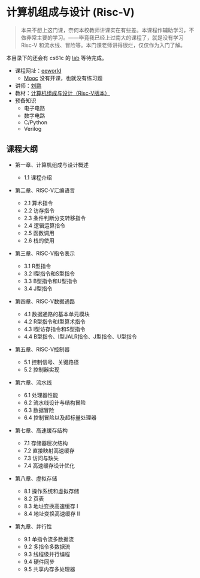 # 计算机组成与设计 (Risc-V)
> 本来不想上这门课，奈何本校教师讲课实在有些差。本课程作辅助学习，不做非常主要的学习。——毕竟我已经上过南大的课程了，就是没有学习 Risc-V 和流水线、冒险等。本门课老师讲得很烂，仅仅作为入门了解。

本目录下的还会有 cs61c 的 [lab](https://inst.eecs.berkeley.edu/~cs61c/fa21/) 等待完成。

* 课程网址：[eeworld](http://training.eeworld.com.cn/course/6013)
    * [Mooc](https://www.icourse163.org/course/ZJU-1452997167) 没有开课，也就没有练习题
* 讲师：[刘鹏](https://person.zju.edu.cn/liupeng)
* 教材：[计算机组成与设计（Risc-V版本）](https://book.douban.com/subject/35088440/)
* 预备知识
    * 电子电路
    * 数字电路
    * C/Python
    * Verilog

## 课程大纲
* 第一章、计算机组成与设计概述
    * 1.1 课程介绍

* 第二章、RISC-V汇编语言
    * 2.1 算术指令
    * 2.2 访存指令
    * 2.3 条件判断分支转移指令
    * 2.4 逻辑运算指令
    * 2.5 函数调用
    * 2.6 栈的使用

* 第三章、RISC-V指令表示
    * 3.1 R型指令
    * 3.2 I型指令和S型指令
    * 3.3 B型指令和U型指令
    * 3.4 J型指令

* 第四章、RISC-V数据通路
    * 4.1 数据通路的基本单元模块
    * 4.2 R型指令和I型算术指令
    * 4.3 I型访存指令和S型指令
    * 4.4 B型指令、I型JALR指令、J型指令、U型指令

* 第五章、RISC-V控制器
    * 5.1 控制信号、关键路径
    * 5.2 控制器实现

* 第六章、流水线
    * 6.1 处理器性能
    * 6.2 流水线设计与结构冒险
    * 6.3 数据冒险
    * 6.4 控制冒险以及超标量处理器

* 第七章、高速缓存结构
    * 7.1 存储器层次结构
    * 7.2 直接映射高速缓存
    * 7.3 访问与缺失
    * 7.4 高速缓存设计优化

* 第八章、虚拟存储
    * 8.1 操作系统和虚拟存储
    * 8.2 页表
    * 8.3 地址变换高速缓存 I
    * 8.4 地址变换高速缓存 II

* 第九章、并行性
    * 9.1 单指令流多数据流
    * 9.2 多指令多数据流
    * 9.3 线程级并行编程
    * 9.4 硬件同步
    * 9.5 共享内存多处理器


